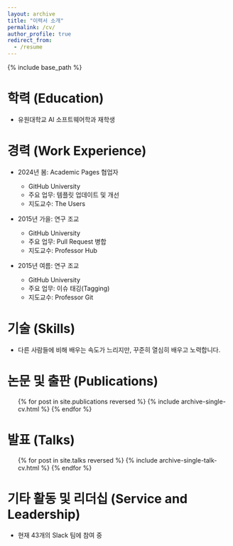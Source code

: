 ```yaml
---
layout: archive
title: "이력서 소개"
permalink: /cv/
author_profile: true
redirect_from:
  - /resume
---
```


{% include base_path %}

학력 (Education)
======
* 유원대학교 AI 소프트웨어학과 재학생

경력 (Work Experience)
======
* 2024년 봄: Academic Pages 협업자  
  * GitHub University  
  * 주요 업무: 템플릿 업데이트 및 개선  
  * 지도교수: The Users  

* 2015년 가을: 연구 조교  
  * GitHub University  
  * 주요 업무: Pull Request 병합  
  * 지도교수: Professor Hub  

* 2015년 여름: 연구 조교  
  * GitHub University  
  * 주요 업무: 이슈 태깅(Tagging)  
  * 지도교수: Professor Git  

기술 (Skills)
======
* 다른 사람들에 비해 배우는 속도가 느리지만, 꾸준히 열심히 배우고 노력합니다.

논문 및 출판 (Publications)
======
  <ul>{% for post in site.publications reversed %}
    {% include archive-single-cv.html %}
  {% endfor %}</ul>
  
발표 (Talks)
======
  <ul>{% for post in site.talks reversed %}
    {% include archive-single-talk-cv.html  %}
  {% endfor %}</ul>
  
기타 활동 및 리더십 (Service and Leadership)
======
* 현재 43개의 Slack 팀에 참여 중

